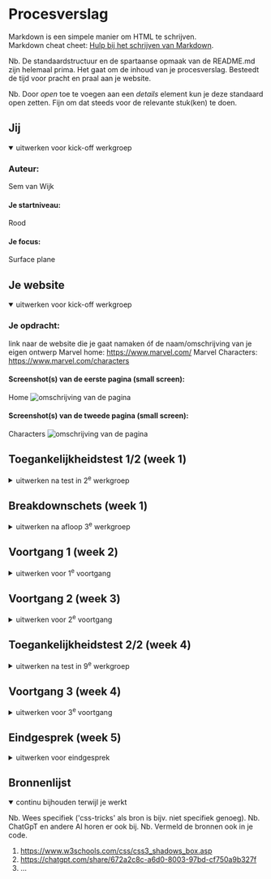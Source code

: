# Procesverslag
Markdown is een simpele manier om HTML te schrijven.  
Markdown cheat cheet: [Hulp bij het schrijven van Markdown](https://github.com/adam-p/markdown-here/wiki/Markdown-Cheatsheet).

Nb. De standaardstructuur en de spartaanse opmaak van de README.md zijn helemaal prima. Het gaat om de inhoud van je procesverslag. Besteedt de tijd voor pracht en praal aan je website.

Nb. Door *open* toe te voegen aan een *details* element kun je deze standaard open zetten. Fijn om dat steeds voor de relevante stuk(ken) te doen.





## Jij

<details open>
  <summary>uitwerken voor kick-off werkgroep</summary>

  ### Auteur:
  Sem van Wijk

  #### Je startniveau:
  Rood

  #### Je focus:
  Surface plane
 
</details>





## Je website

<details open>
  <summary>uitwerken voor kick-off werkgroep</summary>

  ### Je opdracht:
  link naar de website die je gaat namaken óf de naam/omschrijving van je eigen ontwerp
  Marvel home: https://www.marvel.com/
  Marvel Characters: https://www.marvel.com/characters

  #### Screenshot(s) van de eerste pagina (small screen): 
  Home 
  <img src="readme-images/home.png" width="375px" alt="omschrijving van de pagina">

  #### Screenshot(s) van de tweede pagina (small screen):
  Characters 
  <img src="readme-images/characters.png" width="375px" alt="omschrijving van de pagina">
 
</details>



## Toegankelijkheidstest 1/2 (week 1)

<details>
  <summary>uitwerken na test in 2<sup>e</sup> werkgroep</summary>

  ### Bevindingen
  Lijst met je bevindingen die in de test naar voren kwamen:
  - afbeeldingen zijn gelinked als een link terwijl er al een link voor dat onderdeel is, waardoor er dubbele links zijn
  - De datums van wanneer bepaalde artikelen zijn geplaatst worden opgelezen
  - Meerder keren word er naar "Marvel Insider" gelinked met alleen de tekst "join now" of "login" zonder dat de gebruiker weet wat het is
  - screenreader heeft moeite om door de draaiende carousel heen te komen
  - Op de chacters pagina leest de screenreader de superheldennaam van het personage, en daarna de naam van de persoon zonder pauze te nemen, waardoor het klinkt alsof iedereen een heel lange naam heeft.
  - Filter opties worden niet uitgelegd, alleen dat er een filter is
</details>



## Breakdownschets (week 1)

<details>
  <summary>uitwerken na afloop 3<sup>e</sup> werkgroep</summary>

  ### hele pagina Home: 
  <img src="./readme-images/home_breakdown.pdf" width="375px" alt="breakdown van de hele pagina">

  ### hele pagina Characters): 
  <img src="./readme-images/characters_breakdown.pdf" width="375px" alt="breakdown van een dynamisch deel">

</details>





## Voortgang 1 (week 2)

<details>
  <summary>uitwerken voor 1<sup>e</sup> voortgang</summary>

  ### Stand van zaken
  hier dit ging goed & dit was lastig (neem ook screenshots op van delen van je website en code)


  ### Agenda voor meeting
  samen met je groepje opstellen

  | Sem     | Sam        | Bronger   | Nina        |
  | ---            | ---                | ---          | ---              |
  | Coorecte hemtl structuur  | Hoe ver moet ik zijn?             | css prooblemen    | css problemen    |
  |  |  |  |  |
  |             |             |          |            |


  ### Verslag van meeting
  hier na afloop snel de uitkomsten van de meeting vastleggen

  - Paar kleine foutjes in de html structuur, verder alles in orde
  - 
  - 
  - 

</details>





## Voortgang 2 (week 3)

<details>
  <summary>uitwerken voor 2<sup>e</sup> voortgang</summary>

  ### Stand van zaken
  hier dit ging goed & dit was lastig (neem ook screenshots op van delen van je website en code)


  ### Agenda voor meeting
  samen met je groepje opstellen

  | Sem      | Sam        | Bronger   | Nina        |
  | ---            | ---                | ---          | ---              |
  | Hoe voeg je ruimte toe tussen de scrollbar en het de content   | geen vragen           |    |    |
  |  |  |  |  |
  |            |                |          |              |


  ### Verslag van meeting
  hier na afloop snel de uitkomsten van de meeting vastleggen

  - Moet meer css schrijven, maar verder is het prima
  - Met padding kan ik die ruimte toevoegen. Dit is een situatie waar padding oke is om te gebruiken.
  - 
- 

</details>





## Toegankelijkheidstest 2/2 (week 4)

<details>
  <summary>uitwerken na test in 9<sup>e</sup> werkgroep</summary>

  ### Bevindingen
  Lijst met je bevindingen die in de test naar voren kwamen (geef ook aan wat er verbeterd is):

</details>





## Voortgang 3 (week 4)

<details>
  <summary>uitwerken voor 3<sup>e</sup> voortgang</summary>

  ### Stand van zaken
  hier dit ging goed & dit was lastig (neem ook screenshots op van delen van je website en code)


  ### Agenda voor meeting
  samen met je groepje opstellen

  | Sem     | Sam          | Bronger    | Nina       |
  | ---            | ---                | ---          | ---              |
  | Hoe haal ik de radiobuttons weg en waarom doet foto het niet?  |             |     |     |
  | Hoe maak ik goude lijnen rondom tekst? |  |  |  |
  | Is logo animatie nodig bij het sticky menu?            |                 |           |               |


  ### Verslag van meeting
  hier na afloop snel de uitkomsten van de meeting vastleggen

  - Radio buttons weg met een label
  - Goude lijnen zijn een before en een after
  - Logo animatie is niet nodig
  - ...

</details>





## Eindgesprek (week 5)

<details>
  <summary>uitwerken voor eindgesprek</summary>

  ### Je uitkomst - karakteristiek screenshots:
  <img src="readme-images/dummy-plaatje.jpg" width="375px" alt="uitomst opdracht 1">


  ### Dit ging goed/Heb ik geleerd: 
  Korte omschrijving met plaatjes

  Ik heb geleerd om te werken met carousellen, checkboxes en op-pagina navigatie:
  <img src="readme-images/carousel.png" width="375px" alt="top">
  <img src="readme-images/checkbox.png" width="375px" alt="top">
  <img src="readme-images/nav.png" width="375px" alt="top">


  ### Dit was lastig/Is niet gelukt:
  Korte omschrijving met plaatjes

  Het is me niet gelukt om de op-pagina naviagtie op de plek te zetten waar ik die wilde en om de huidige sectie een kleur te geven: 
  <img src="readme-images/nav.png" width="375px" alt="bummer">
  <img src="readme-images/nav_voorbeeld.png" width="375px" alt="bummer">
  
  Ook had ik moeite met deze specifieke afbeelding en de sectie die gedraait is aan de bovenkant:
  <img src="readme-images/vervelende_afbeelding.png" width="375px" alt="bummer">
</details>





## Bronnenlijst

<details open>
  <summary>continu bijhouden terwijl je werkt</summary>

  Nb. Wees specifiek ('css-tricks' als bron is bijv. niet specifiek genoeg). 
  Nb. ChatGpT en andere AI horen er ook bij.
  Nb. Vermeld de bronnen ook in je code.

  1. https://www.w3schools.com/css/css3_shadows_box.asp
  2. https://chatgpt.com/share/672a2c8c-a6d0-8003-97bd-cf750a9b327f
  3. ...

</details>